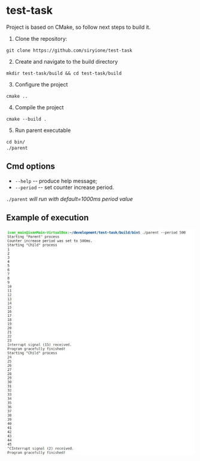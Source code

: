 # test-task

Project is based on CMake, so follow next steps to build it.
1. Clone the repository:
``` 
git clone https://github.com/siryione/test-task
```
2. Create and navigate to the build directory 
```
mkdir test-task/build && cd test-task/build 
```
3. Configure the project
```
cmake ..
```
4. Compile the project
```
cmake --build .
```
5. Run parent executable
```
cd bin/
./parent
```

## Cmd options
* `--help` -- produce help message;
* `--period` -- set counter increase period.

`./parent` _will run with default=1000ms period value_

## Example of execution

![alt-text](https://github.com/siryione/test-task/blob/main/src/common/images/execution_example.jpg)
